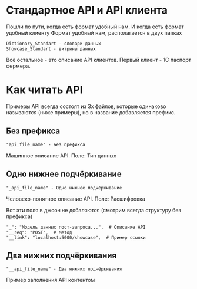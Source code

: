 # Стандартное API и API клиента

Пошли по пути, когда есть формат удобный нам. И когда есть формат удобный клиенту
Формат удобный нам, располагается в двух папках 

```
Dictionary_Standart - словари данных
Showcase_Standart - витрины данных
```

Всё остальное - это описание API клиентов. 
Первый клиент - 1С паспорт фермера. 


# Как читать API

Примеры API всегда состоят из 3х файлов, 
которые одинаково называются (ниже примеры), 
но в название добавляется префикс.


## Без префикса
```
"api_file_name" - Без префикса
```

Машинное описание API. Поле: Тип данных

## Одно нижнее подчёркивание
```
"_api_file_name" - Одно нижнее подчёркивание
```

Человеко-понятное описание API. Поле: Расшифровка

Вот эти поля в джсон не добаляются (смотрим всегда структуру без префикса) 
```
"_": "Модель данных пост-запроса...",  # Описание API
"__req": "POST",  # Метод
"__link": "localhost:5000/showcase",  # Пример ссылки
```

## Два нижних подчёркивания
```
"__api_file_name" - Два нижних подчёркивания
```

Пример заполнения API контентом


